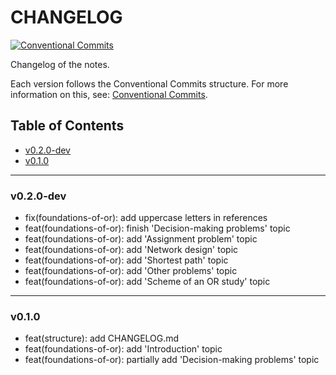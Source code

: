 <h1>CHANGELOG</h1>

[![Conventional Commits](https://img.shields.io/badge/Conventional%20Commits-1.0.0-%23FE5196?logo=conventionalcommits&logoColor=white)](https://conventionalcommits.org)

Changelog of the notes.

Each version follows the Conventional Commits structure. For more information on this, see: [Conventional Commits](https://www.conventionalcommits.org/en/v1.0.0/).


<h2>Table of Contents</h2>

- [v0.2.0-dev](#v020-dev)
- [v0.1.0](#v010)

--------------------

### v0.2.0-dev

- fix(foundations-of-or): add uppercase letters in references
- feat(foundations-of-or): finish 'Decision-making problems' topic
- feat(foundations-of-or): add 'Assignment problem' topic
- feat(foundations-of-or): add 'Network design' topic
- feat(foundations-of-or): add 'Shortest path' topic
- feat(foundations-of-or): add 'Other problems' topic
- feat(foundations-of-or): add 'Scheme of an OR study' topic

--------------------

### v0.1.0

- feat(structure): add CHANGELOG.md
- feat(foundations-of-or): add 'Introduction' topic
- feat(foundations-of-or): partially add 'Decision-making problems' topic
